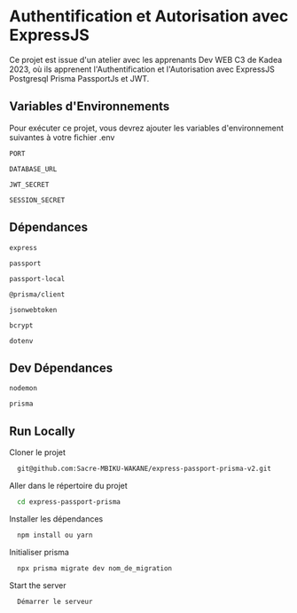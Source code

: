 
# Authentification et Autorisation avec ExpressJS

Ce projet est issue d'un atelier avec les apprenants Dev WEB C3 de Kadea 2023, où ils apprenent l'Authentification et l'Autorisation avec ExpressJS Postgresql Prisma PassportJs et JWT.


## Variables d'Environnements

Pour exécuter ce projet, vous devrez ajouter les variables d'environnement suivantes à votre fichier .env

`PORT`

`DATABASE_URL`

`JWT_SECRET`

`SESSION_SECRET`


## Dépendances

`express`

`passport`

`passport-local`

`@prisma/client`

`jsonwebtoken`

`bcrypt`

`dotenv`
    
## Dev Dépendances

`nodemon`

`prisma`
## Run Locally

Cloner le projet

```bash
  git@github.com:Sacre-MBIKU-WAKANE/express-passport-prisma-v2.git
```

Aller dans le répertoire du projet

```bash
  cd express-passport-prisma
```

Installer les dépendances

```bash
  npm install ou yarn
```


Initialiser prisma

```bash
  npx prisma migrate dev nom_de_migration
```

Start the server

```bash
  Démarrer le serveur
```

